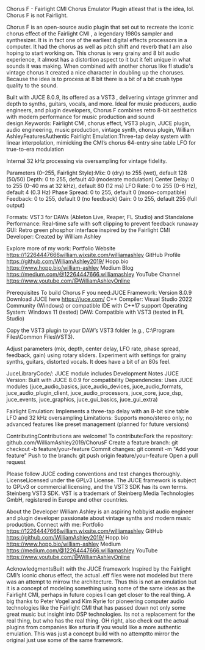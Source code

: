 Chorus F - Fairlight CMI Chorus Emulator Plugin atleast that is the idea, lol. Chorus F is not Fairlight.

Chorus F is an open-source audio plugin that set out to recreate the iconic chorus effect of the Fairlight CMI
, a legendary 1980s sampler and synthesizer. It is in fact one of the earliest digital effects processors in a computer. It had the chorus 
as well as pitch shift and reverb that I am also hoping to start working on. 
This chorus is very grainy and 8 bit audio experience, it almost
has a distortion aspect to it but it felt unique in what sounds it was making. When combined with another chorus like fl studio's
vintage chorus it created a nice character in doubling up the choruses. Because the idea is to process at 8 bit there is a bit of a
bit crush type quality to the sound.

Built with JUCE 8.0.9, its offered as a VST3 , delivering vintage grimmer and depth to synths, guitars, vocals, and more. Ideal for music producers, audio engineers, and plugin developers, Chorus F combines retro 8-bit aesthetics with modern performance for music production and sound design.Keywords: Fairlight CMI, chorus effect, VST3 plugin, JUCE plugin, audio engineering, music production, vintage synth, chorus plugin, William AshleyFeaturesAuthentic Fairlight Emulation:Three-tap delay system with linear interpolation, mimicking the CMI’s chorus
64-entry sine table LFO for true-to-era modulation

Internal 32 kHz processing via oversampling for vintage fidelity.

Parameters (0–255, Fairlight Style):Mix: 0 (dry) to 255 (wet), default 128 (50/50)
Depth: 0 to 255, default 40 (moderate modulation)
Center Delay: 0 to 255 (0–40 ms at 32 kHz), default 80 (12 ms)
LFO Rate: 0 to 255 (0–6 Hz), default 4 (0.3 Hz)
Phase Spread: 0 to 255, default 0 (mono-compatible)
Feedback: 0 to 255, default 0 (no feedback)
Gain: 0 to 255, default 255 (full output)

Formats: VST3 for DAWs (Ableton Live, Reaper, FL Studio) and Standalone
Performance: Real-time safe with soft clipping to prevent feedback runaway
GUI: Retro green phosphor interface inspired by the Fairlight CMI
Developer: Created by William Ashley

Explore more of my work:
Portfolio Website https://12264447666william.wixsite.com/williamashley
GitHub Profile https://github.com/WilliamAshley2019/
Hopp.bio https://www.hopp.bio/william-ashley
Medium Blog https://medium.com/@12264447666.williamashley
YouTube Channel https://www.youtube.com/@WilliamAshleyOnline

Prerequisites
To build Chorus F you need:JUCE Framework: Version 8.0.9 Download JUCE here https://juce.com/
C++ Compiler: Visual Studio 2022 Community (Windows) or compatible IDE with C++17 support
Operating System: Windows 11  (tested) 
DAW: Compatible with VST3 (tested in FL Studio)

Copy the VST3 plugin to your DAW’s VST3 folder (e.g., C:\Program Files\Common Files\VST3).

Adjust parameters (mix, depth, center delay, LFO rate, phase spread, feedback, gain) using rotary sliders.
Experiment with settings for grainy synths,  guitars, distorted vocals. It does have a bit of an 80s feel.
 
 

 
JuceLibraryCode/: JUCE module includes 
Development Notes JUCE Version: Built with JUCE 8.0.9 for compatibility
Dependencies: Uses JUCE modules (juce_audio_basics, juce_audio_devices, juce_audio_formats, juce_audio_plugin_client, 
juce_audio_processors, juce_core, juce_dsp, juce_events, juce_graphics, juce_gui_basics, juce_gui_extra)

Fairlight Emulation: Implements a three-tap delay with an 8-bit sine table LFO and 32 kHz oversampling
Limitations: Supports mono/stereo only; no advanced features like preset management (planned for future versions)

ContributingContributions are welcome! To contribute:Fork the repository: github.com/WilliamAshley2019/ChorusF
Create a feature branch: git checkout -b feature/your-feature
Commit changes: git commit -m "Add your feature"
Push to the branch: git push origin feature/your-feature
Open a pull request

Please follow JUCE coding conventions and test changes thoroughly.
LicenseLicensed under the GPLv3  License.
The JUCE framework is subject to GPLv3 or commercial licensing, and the VST3 SDK has its own terms.
Steinberg VST3 SDK. VST is a trademark of Steinberg Media Technologies GmbH, registered in Europe and other countries.

About the Developer
William Ashley is an aspiring hobbyist audio engineer and plugin developer passionate about vintage synths and modern music production.
Connect with me:
Portfolio https://12264447666william.wixsite.com/williamashley
GitHub https://github.com/WilliamAshley2019/
Hopp.bio https://www.hopp.bio/william-ashley
Medium https://medium.com/@12264447666.williamashley
YouTube https://www.youtube.com/@WilliamAshleyOnline

AcknowledgmentsBuilt with the JUCE framework
Inspired by the Fairlight CMI’s iconic chorus effect, the actual .eff files were not modeled but there was an attempt to mirrow
the architecture. Thus this is not an emulation but it is a concept of modeling something using some of the same ideas as the 
Fairlight CMI, perhaps in future copies I can get closer to the real thing. A big thanks to Peter Vogel and Kim Ryrie for pioneering 
computer audio technologies like the Fairlight CMI that has passed down not only some great music but insight into DSP technologies. 
Its not a replacement for the real thing, but who has the real thing. OH right, also check out the actual plugins from companies like 
arturia if you would like a more authentic emulation. This was just a concept build with no attemptto mirror the original just use some
of the same framework.
 
 
 
